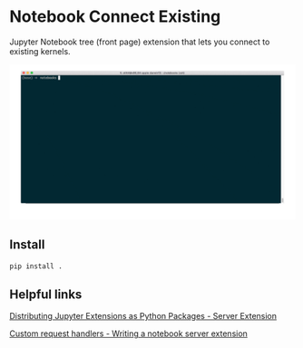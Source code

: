 # Notebook Connect Existing

Jupyter Notebook tree (front page) extension that lets you connect to existing kernels.

![demo](demo.gif)

## Install

```shell
pip install .
```

## Helpful links

[Distributing Jupyter Extensions as Python Packages - Server Extension](https://jupyter-notebook.readthedocs.io/en/stable/examples/Notebook/Distributing%20Jupyter%20Extensions%20as%20Python%20Packages.html#Example---Server-extension)

[Custom request handlers - Writing a notebook server extension](https://jupyter-notebook.readthedocs.io/en/stable/extending/handlers.html#writing-a-notebook-server-extension)
